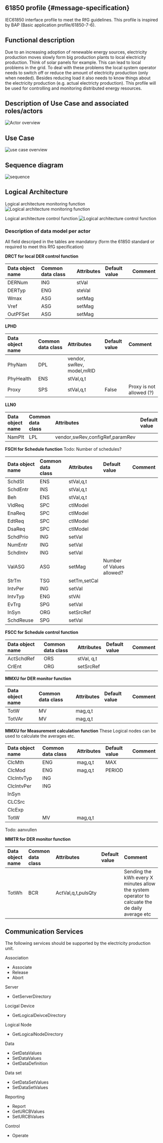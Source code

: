 ## 61850 profile {#message-specification}

IEC61850 interface profile to meet the RfG guidelines. This profile is inspired by BAP (Basic application profile/61850-7-6).

## Functional description
Due to an increasing adoption of renewable energy sources, electricity production moves slowly form big production plants to local electricity production. Think of solar panels for example. This can lead to local problems in the grid. To deal with these problems the local system operator needs to switch off or reduce the amount of electricity production (only when needed). Besides reducing load it also needs to know things about the electricity production (e.g. actual electricty production). This profile will be used for controlling and monitoring distributed energy resources.

## Description of Use Case and associated roles/actors
![Actor overview](/assets/61850Actors-overview.png)

## Use Case
![use case overview](/assets/61850Monitor-and-control-DER.png)

## Sequence diagram
![sequence](/assets/61850Sequence-diagram-typical-interactions.png)

## Logical Architecture

Logical architecture monitoring function
![Logical architecture monitoring function](/assets/Logical_Architecture_DERmonitoringfunction.png)

Logical architecture control function
![Logical architecture control function](/assets/Logical_Architecture_DERcontrolfunction.png)



### Description of data model per actor
All field descriped in the tables are mandatory (form the 61850 standard or required to meet this RfG specification)

**DRCT for local DER control function**

|Data object name |Common data class | Attributes |Default value | Comment |
|:--|:--|:--|:--|:--|
|DERNum| ING|stVal
|DERTyp| ENG|steVal
|Wmax|ASG|setMag
|Vref| ASG|setMag
|OutPFSet|ASG|setMag
	
	
**LPHD**

|Data object name| Common data class| Attributes |Default value | Comment |
|:--|:--|:--|:--|:--|
|PhyNam| DPL|vendor, swRev, model,mRID||
|PhyHealth| ENS|stVal,q,t|||
|Proxy|	SPS| stVal,q,t | False | Proxy is not allowed (?)|
	
	
**LLN0**

|Data object name|Common data class|Attributes | Default value | Comment |
|:--|:--|:--|:--|:--|	
|NamPlt	|LPL|vendor,swRev,configRef,paramRev	


**FSCH for Schedule function**
Todo: Number of schedules?

|Data object name|Common data class|Attributes | Default value | Comment |
|:--|:--|:--|:--|:--|
|SchdSt	|ENS|stVal,q,t|
|SchdEntr |INS|stVal,q,t|
|Beh| ENS|stVal,q,t|
|VldReq| SPC|ctlModel
|EnaReq| SPC|ctlModel
|EdtReq	|SPC|ctlModel
|DsaReq| SPC|ctlModel
|SchdPrio| ING|setVal
|NumEntr| ING|setVal
|SchdIntv| ING|setVal
|ValASG| ASG|setMag|Number of Values allowed?|
|StrTm|	TSG|setTm,setCal
|IntvPer| ING|setVal
|IntvTyp| ENG|stVAl
|EvTrg|	SPG|setVal
|InSyn|	ORG|setSrcRef
|SchdReuse|SPG|setVal
	
	
**FSCC for Schedule control function**

|Data object name|Common data class| Attributes | Default value | Comment |
|:--|:--|:--|:--|:--|
|ActSchdRef| ORS|stVal, q,t|||
|CrlEnt| ORG|setSrcRef||

**MMXU for DER monitor function**

|Data object name|Common data class| Attributes |Default value | Comment |
|:--|:--|:--|:--|:--|
|TotW| MV|mag,q,t||
|TotVAr| MV|mag,q,t||

**MMXU for Measurement calculation function**
These Logical nodes can be used to calculate the averages etc.

|Data object name|Common data class| Attributes |Default value | Comment |
|:--|:--|:--|:--|:--|
|ClcMth | ENG|mag,q,t|MAX|
|ClcMod | ENG |mag,q,t|PERIOD|
|ClcIntvTyp |ING| | |
|ClcIntvPer|ING| | | 
|InSyn|
|CLCSrc|
|ClcExp|
|TotW| MV |mag,q,t||

Todo: aanvullen

**MMTR for DER monitor function**

|Data object name|Common data class| Attributes |Default value | Comment |
|:--|:--|:--|:--|:--|
|TotWh| BCR |ActVal,q,t,pulsQty||Sending the kWh every X minutes allow the system operator to calcuate the de daily average etc |

## Communication Services
The following services should be supported by the electricity production unit.

Association
* Associate
* Release
* Abort

Server
* GetServerDirectory

Locigal Device
* GetLogicalDeivceDirectory

Logical Node
* GetLogicalNodeDirectory

Data
* GetDataValues
* SetDataValues
* GetDataDefinition

Data set
* GetDataSetValues
* SetDataSetValues

Reporting
* Report
* GetURCBValues
* SetURCBValues

Control
* Operate
